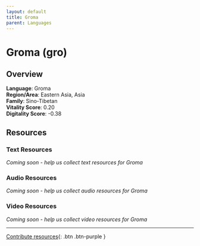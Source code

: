 ```yaml
---
layout: default
title: Groma
parent: Languages
---
```


# Groma (gro)

## Overview

**Language**: Groma  
**Region/Area**: Eastern Asia, Asia  
**Family**: Sino-Tibetan  
**Vitality Score**: 0.20  
**Digitality Score**: -0.38  

## Resources

### Text Resources
*Coming soon - help us collect text resources for Groma*

### Audio Resources
*Coming soon - help us collect audio resources for Groma*

### Video Resources
*Coming soon - help us collect video resources for Groma*

---

[Contribute resources](https://fairtrain.github.io/){: .btn .btn-purple }
